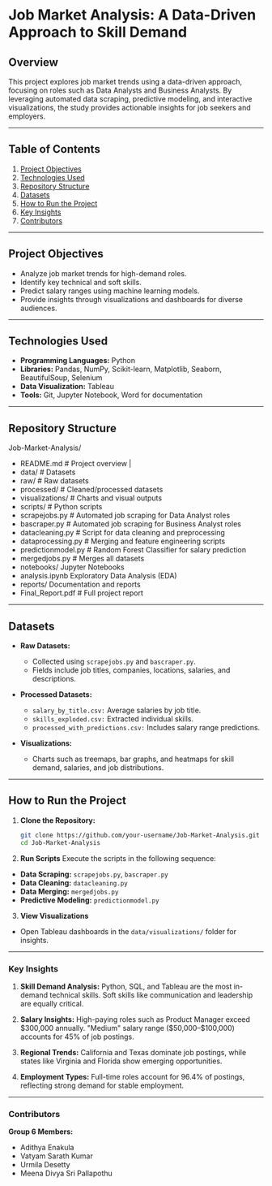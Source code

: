 # Job Market Analysis: A Data-Driven Approach to Skill Demand

## Overview
This project explores job market trends using a data-driven approach, focusing on roles such as Data Analysts and Business Analysts. By leveraging automated data scraping, predictive modeling, and interactive visualizations, the study provides actionable insights for job seekers and employers.

---

## Table of Contents
1. [Project Objectives](#project-objectives)  
2. [Technologies Used](#technologies-used)  
3. [Repository Structure](#repository-structure)  
4. [Datasets](#datasets)  
5. [How to Run the Project](#how-to-run-the-project)  
6. [Key Insights](#key-insights)  
7. [Contributors](#contributors)   

---

## Project Objectives
- Analyze job market trends for high-demand roles.  
- Identify key technical and soft skills.  
- Predict salary ranges using machine learning models.  
- Provide insights through visualizations and dashboards for diverse audiences.

---

## Technologies Used
- **Programming Languages:** Python  
- **Libraries:** Pandas, NumPy, Scikit-learn, Matplotlib, Seaborn, BeautifulSoup, Selenium  
- **Data Visualization:** Tableau  
- **Tools:** Git, Jupyter Notebook, Word for documentation  

---

## Repository Structure
Job-Market-Analysis/ 
- README.md # Project overview |
- data/ # Datasets
- raw/ # Raw datasets
- processed/ # Cleaned/processed datasets
- visualizations/ # Charts and visual outputs
- scripts/ # Python scripts
- scrapejobs.py # Automated job scraping for Data Analyst roles
- bascraper.py # Automated job scraping for Business Analyst roles
- datacleaning.py # Script for data cleaning and preprocessing
- dataprocessing.py # Merging and feature engineering scripts
- predictionmodel.py # Random Forest Classifier for salary prediction
- mergedjobs.py # Merges all datasets
- notebooks/
Jupyter Notebooks
- analysis.ipynb
Exploratory Data Analysis (EDA) 
- reports/ 
Documentation and reports
- Final_Report.pdf # Full project report 

---

## Datasets
- **Raw Datasets:**  
  - Collected using `scrapejobs.py` and `bascraper.py`.  
  - Fields include job titles, companies, locations, salaries, and descriptions.

- **Processed Datasets:**  
  - `salary_by_title.csv:` Average salaries by job title.  
  - `skills_exploded.csv:` Extracted individual skills.  
  - `processed_with_predictions.csv:` Includes salary range predictions.

- **Visualizations:**  
  - Charts such as treemaps, bar graphs, and heatmaps for skill demand, salaries, and job distributions.

---

## How to Run the Project
1. **Clone the Repository:**
   ```bash
   git clone https://github.com/your-username/Job-Market-Analysis.git
   cd Job-Market-Analysis
2. **Run Scripts**
   Execute the scripts in the following sequence:

- **Data Scraping:** `scrapejobs.py`, `bascraper.py`
- **Data Cleaning:** `datacleaning.py`
- **Data Merging:** `mergedjobs.py`
- **Predictive Modeling:** `predictionmodel.py`

3. **View Visualizations**
- Open Tableau dashboards in the `data/visualizations/` folder for insights.

---

### Key Insights
1. **Skill Demand Analysis:**
Python, SQL, and Tableau are the most in-demand technical skills.
Soft skills like communication and leadership are equally critical.

2. **Salary Insights:**
High-paying roles such as Product Manager exceed $300,000 annually.
"Medium" salary range ($50,000–$100,000) accounts for 45% of job postings.

4. **Regional Trends:**
California and Texas dominate job postings, while states like Virginia and Florida show emerging opportunities.

5. **Employment Types:**
Full-time roles account for 96.4% of postings, reflecting strong demand for stable employment.

---

### Contributors
**Group 6 Members:**
- Adithya Enakula
- Vatyam Sarath Kumar
- Urmila Desetty
- Meena Divya Sri Pallapothu
